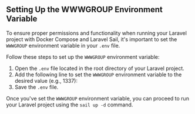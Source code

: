 ## Setting Up the WWWGROUP Environment Variable

To ensure proper permissions and functionality when running your Laravel project with Docker Compose and Laravel Sail, it's important to set the `WWWGROUP` environment variable in your `.env` file.

Follow these steps to set up the `WWWGROUP` environment variable:

1. Open the `.env` file located in the root directory of your Laravel project.
2. Add the following line to set the `WWWGROUP` environment variable to the desired value (e.g., 1337):
3. Save the `.env` file.

Once you've set the `WWWGROUP` environment variable, you can proceed to run your Laravel project using the `sail up -d` command.
